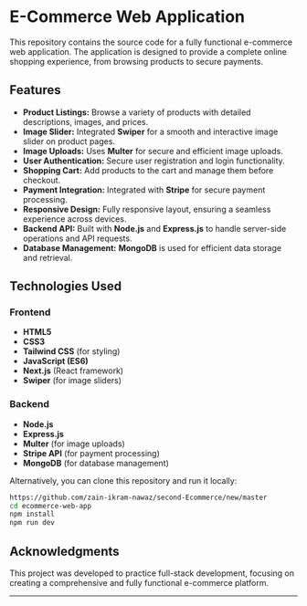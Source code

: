 
# E-Commerce Web Application

This repository contains the source code for a fully functional e-commerce web application. The application is designed to provide a complete online shopping experience, from browsing products to secure payments.

## Features

- **Product Listings:** Browse a variety of products with detailed descriptions, images, and prices.
- **Image Slider:** Integrated **Swiper** for a smooth and interactive image slider on product pages.
- **Image Uploads:** Uses **Multer** for secure and efficient image uploads.
- **User Authentication:** Secure user registration and login functionality.
- **Shopping Cart:** Add products to the cart and manage them before checkout.
- **Payment Integration:** Integrated with **Stripe** for secure payment processing.
- **Responsive Design:** Fully responsive layout, ensuring a seamless experience across devices.
- **Backend API:** Built with **Node.js** and **Express.js** to handle server-side operations and API requests.
- **Database Management:** **MongoDB** is used for efficient data storage and retrieval.

## Technologies Used

### Frontend

- **HTML5**
- **CSS3**
- **Tailwind CSS** (for styling)
- **JavaScript (ES6)**
- **Next.js** (React framework)
- **Swiper** (for image sliders)

### Backend

- **Node.js**
- **Express.js**
- **Multer** (for image uploads)
- **Stripe API** (for payment processing)
- **MongoDB** (for database management)

Alternatively, you can clone this repository and run it locally:

```bash
https://github.com/zain-ikram-nawaz/second-Ecommerce/new/master
cd ecommerce-web-app
npm install
npm run dev
```

## Acknowledgments

This project was developed to practice full-stack development, focusing on creating a comprehensive and fully functional e-commerce platform.

---
